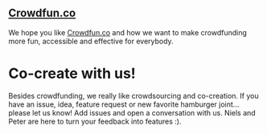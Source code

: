 ## [Crowdfun.co](http://www.crowdfun.co/)

We hope you like [Crowdfun.co](http://www.crowdfun.co/) and how we want to make crowdfunding more fun, accessible and effective for everybody.

# Co-create with us!
Besides crowdfunding, we really like crowdsourcing and co-creation. If you have an issue, idea, feature request or new favorite hamburger joint... please let us know! Add issues and open a conversation with us. Niels and Peter are here to turn your feedback into features :).
